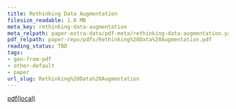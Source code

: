 ```yaml
---
title: Rethinking Data Augmentation
filesize_readable: 1.8 MB
meta_key: rethinking-data-augmentation
meta_relpath: paper-extra-data/pdf-meta/rethinking-data-augmentation.yaml
pdf_relpath: paper-repo/pdfs/Rethinking%20Data%20Augmentation.pdf
reading_status: TBD
tags:
- gen-from-pdf
- other-default
- paper
url_slug: Rethinking%20Data%20Augmentation
---
```


[pdf(local)](../../paper-repo/pdfs/Rethinking%20Data%20Augmentation.pdf)
